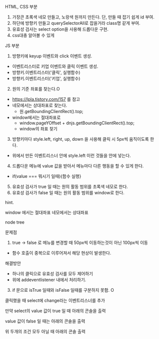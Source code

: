 HTML, CSS 부분

1. 가장큰 초록색 네모 만들고, 노랑색 원까지 만든다. 단, 만들 때 잡기 쉽게 id 부여.
2. 하단에 방향키 만들고 querySelectorAll로 잡을거라 class명 같게 부여.
3. 유효성 검사는 select option을 사용해 드롭다운 구현.
4. css대충 알아볼 수 있게

JS 부분

1. 방향키에 keyup 이벤트와 click 이벤트 생성.

- 이벤트리스터로 키업 이벤트와 클릭 이벤트 생성.
- 방향키.이벤트리스터('클릭', 실행함수)
- 방향키.이벤트리스터('키업', 실행함수)

2. 원의 기준 좌표를 찾는다.O

- https://lpla.tistory.com/157 를 참고
- 네모에서는 상대좌표로 찾는다.
  - 원.getBoundingClientRect().top;
- window에서는 절대좌표로
  - window.pageYOffset + dnjs.getBoundingClientRect().top;
  - window의 좌표 찾기

3. 방향키마다 style.left, right, up, down 을 사용해 클릭 시 5px씩 움직이도록 한다.

- 위에서 만든 이벤트리스너 안에 style.left 이런 것들을 안에 넣는다.

4. 드롭다운 메뉴에 value 값을 받아서 메뉴마다 다른 행동을 할 수 있게 한다.

- if(value === 뭐시기 일때){함수 실행}

5. 유효성 검사가 true 일 때는 원의 활동 범위를 초록색 네모로 한다.
6. 유효성 검사가 false 일 때는 원의 활동 범위를 window로 한다.

hint.

window 에서는 절대좌표
네모에서는 상대좌표

node tree

문제점

1. true -> false 로 메뉴를 변경할 때 50px씩 이동하는것이 아닌 100px씩 이동

- 함수 호출이 중복으로 이루어져서 해당 현상이 발생한다.

해결방안

- 하나의 클릭으로 유효성 검사를 모두 제어하기
- 위에 addeventlistener 내에서 처리하기.

3. if 문으로 isTrue 일때와 isFalse 일때를 구분하지 못함. O

클릭했을 때 select에 change라는 이벤트리스너를 추가

만약 select의 value 값이 true 일 때
아래의 콘솔을 출력

value 값이 false 일 때는
아래의 콘솔을 출력

위 두개의 조건 모두 아닐 때
아래의 콘솔 출력
